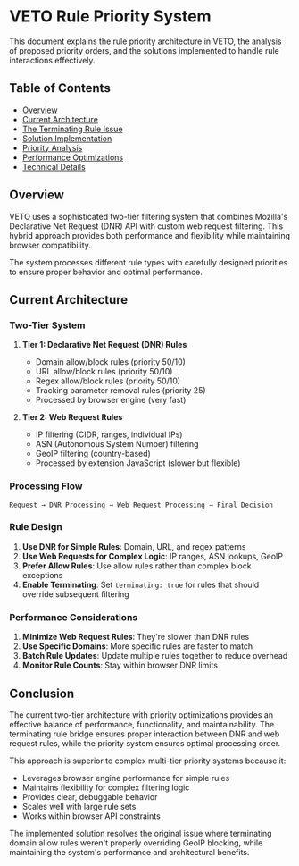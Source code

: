 # VETO Rule Priority System

This document explains the rule priority architecture in VETO, the analysis of proposed priority orders, and the solutions implemented to handle rule interactions effectively.

## Table of Contents

- [Overview](#overview)
- [Current Architecture](#current-architecture)
- [The Terminating Rule Issue](#the-terminating-rule-issue)
- [Solution Implementation](#solution-implementation)
- [Priority Analysis](#priority-analysis)
- [Performance Optimizations](#performance-optimizations)
- [Technical Details](#technical-details)

## Overview

VETO uses a sophisticated two-tier filtering system that combines Mozilla's Declarative Net Request (DNR) API with custom web request filtering. This hybrid approach provides both performance and flexibility while maintaining browser compatibility.

The system processes different rule types with carefully designed priorities to ensure proper behavior and optimal performance.

## Current Architecture

### Two-Tier System

1. **Tier 1: Declarative Net Request (DNR) Rules**
   - Domain allow/block rules (priority 50/10)
   - URL allow/block rules (priority 50/10)
   - Regex allow/block rules (priority 50/10)
   - Tracking parameter removal rules (priority 25)
   - Processed by browser engine (very fast)

2. **Tier 2: Web Request Rules**
   - IP filtering (CIDR, ranges, individual IPs)
   - ASN (Autonomous System Number) filtering
   - GeoIP filtering (country-based)
   - Processed by extension JavaScript (slower but flexible)

### Processing Flow

```
Request → DNR Processing → Web Request Processing → Final Decision
```

### Rule Design

1. **Use DNR for Simple Rules**: Domain, URL, and regex patterns
2. **Use Web Requests for Complex Logic**: IP ranges, ASN lookups, GeoIP
3. **Prefer Allow Rules**: Use allow rules rather than complex block exceptions
4. **Enable Terminating**: Set `terminating: true` for rules that should override subsequent filtering

### Performance Considerations

1. **Minimize Web Request Rules**: They're slower than DNR rules
2. **Use Specific Domains**: More specific rules are faster to match
3. **Batch Rule Updates**: Update multiple rules together to reduce overhead
4. **Monitor Rule Counts**: Stay within browser DNR limits

## Conclusion

The current two-tier architecture with priority optimizations provides an effective balance of performance, functionality, and maintainability. The terminating rule bridge ensures proper interaction between DNR and web request rules, while the priority system ensures optimal processing order.

This approach is superior to complex multi-tier priority systems because it:
- Leverages browser engine performance for simple rules
- Maintains flexibility for complex filtering logic
- Provides clear, debuggable behavior
- Scales well with large rule sets
- Works within browser API constraints

The implemented solution resolves the original issue where terminating domain allow rules weren't properly overriding GeoIP blocking, while maintaining the system's performance and architectural benefits.
